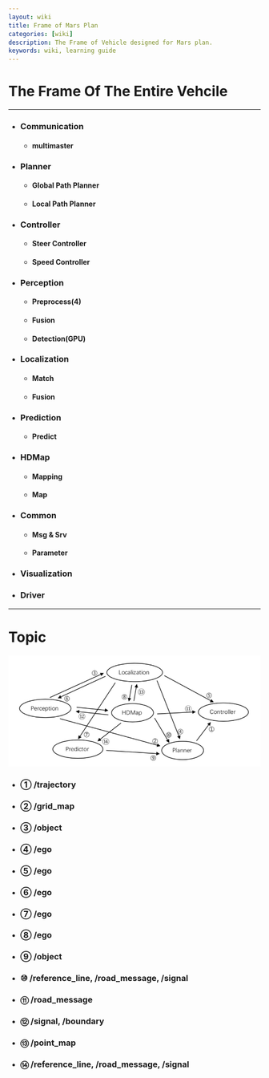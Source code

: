 ```yaml
---
layout: wiki
title: Frame of Mars Plan
categories: [wiki]
description: The Frame of Vehicle designed for Mars plan.
keywords: wiki, learning guide
---
```


# The Frame Of The Entire Vehcile
------
- ### Communication
  - #### multimaster
- ### Planner
  - #### Global Path Planner
  - #### Local Path Planner
- ### Controller
  - #### Steer Controller
  - #### Speed Controller
- ### Perception
  - #### Preprocess(4)
  - #### Fusion
  - #### Detection(GPU)
- ### Localization
  - #### Match
  - #### Fusion
- ### Prediction
  - #### Predict
- ### HDMap
  - #### Mapping
  - #### Map
- ### Common
  - #### Msg & Srv
  - #### Parameter
- ### Visualization
- ### Driver

------

# Topic
![Frame](https://github.com/sjtu-cybersmart/sjtu-cybersmart.github.io/blob/master/_wiki/Mars/pic/frame.jpg)
- ### ① /trajectory
- ### ② /grid_map
- ### ③ /object
- ### ④ /ego
- ### ⑤ /ego
- ### ⑥ /ego
- ### ⑦ /ego
- ### ⑧ /ego
- ### ⑨ /object
- ### ⑩ /reference_line, /road_message, /signal
- ### ⑪ /road_message
- ### ⑫ /signal, /boundary
- ### ⑬ /point_map
- ### ⑭ /reference_line, /road_message, /signal
